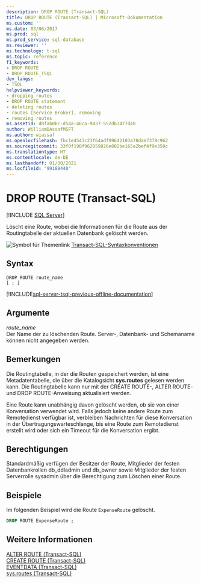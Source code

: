 ```yaml
---
description: DROP ROUTE (Transact-SQL)
title: DROP ROUTE (Transact-SQL) | Microsoft-Dokumentation
ms.custom: ''
ms.date: 03/06/2017
ms.prod: sql
ms.prod_service: sql-database
ms.reviewer: ''
ms.technology: t-sql
ms.topic: reference
f1_keywords:
- DROP ROUTE
- DROP_ROUTE_TSQL
dev_langs:
- TSQL
helpviewer_keywords:
- dropping routes
- DROP ROUTE statement
- deleting routes
- routes [Service Broker], removing
- removing routes
ms.assetid: d8fab0bc-d54a-46ca-9437-552db7477d40
author: WilliamDAssafMSFT
ms.author: wiassaf
ms.openlocfilehash: fbc1e4543c23f64adf99642103a78dae7379c962
ms.sourcegitcommit: 33f0f190f962059826e002be165a2bef4f9e350c
ms.translationtype: HT
ms.contentlocale: de-DE
ms.lasthandoff: 01/30/2021
ms.locfileid: "99188440"
---
```

# <a name="drop-route-transact-sql"></a>DROP ROUTE (Transact-SQL)
[!INCLUDE [SQL Server](../../includes/applies-to-version/sqlserver.md)]

  Löscht eine Route, wobei die Informationen für die Route aus der Routingtabelle der aktuellen Datenbank gelöscht werden.  
  
 ![Symbol für Themenlink](../../database-engine/configure-windows/media/topic-link.gif "Symbol für Themenlink") [Transact-SQL-Syntaxkonventionen](../../t-sql/language-elements/transact-sql-syntax-conventions-transact-sql.md)  
  
## <a name="syntax"></a>Syntax  
  
```syntaxsql
DROP ROUTE route_name  
[ ; ]  
```  
  
[!INCLUDE[sql-server-tsql-previous-offline-documentation](../../includes/sql-server-tsql-previous-offline-documentation.md)]

## <a name="arguments"></a>Argumente
 *route_name*  
 Der Name der zu löschenden Route. Server-, Datenbank- und Schemaname können nicht angegeben werden.  
  
## <a name="remarks"></a>Bemerkungen  
 Die Routingtabelle, in der die Routen gespeichert werden, ist eine Metadatentabelle, die über die Katalogsicht **sys.routes** gelesen werden kann. Die Routingtabelle kann nur mit der CREATE ROUTE-, ALTER ROUTE- und DROP ROUTE-Anweisung aktualisiert werden.  
  
 Eine Route kann unabhängig davon gelöscht werden, ob sie von einer Konversation verwendet wird. Falls jedoch keine andere Route zum Remotedienst verfügbar ist, verbleiben Nachrichten für diese Konversation in der Übertragungswarteschlange, bis eine Route zum Remotedienst erstellt wird oder sich ein Timeout für die Konversation ergibt.  
  
## <a name="permissions"></a>Berechtigungen  
 Standardmäßig verfügen der Besitzer der Route, Mitglieder der festen Datenbankrollen db_ddladmin und db_owner sowie Mitglieder der festen Serverrolle sysadmin über die Berechtigung zum Löschen einer Route.  
  
## <a name="examples"></a>Beispiele  
 Im folgenden Beispiel wird die Route `ExpenseRoute` gelöscht.  
  
```sql  
DROP ROUTE ExpenseRoute ;  
```  
  
## <a name="see-also"></a>Weitere Informationen  
 [ALTER ROUTE &#40;Transact-SQL&#41;](../../t-sql/statements/alter-route-transact-sql.md)   
 [CREATE ROUTE &#40;Transact-SQL&#41;](../../t-sql/statements/create-route-transact-sql.md)   
 [EVENTDATA &#40;Transact-SQL&#41;](../../t-sql/functions/eventdata-transact-sql.md)   
 [sys.routes &#40;Transact-SQL&#41;](../../relational-databases/system-catalog-views/sys-routes-transact-sql.md)  
  
  
